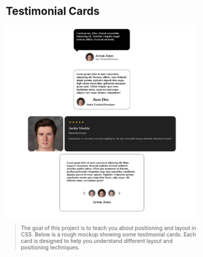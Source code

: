 # Testimonial Cards

![Testimonial Cards Images](../Images/05-Testimonial-Cards.png)

> The goal of this project is to teach you about positioning and layout in CSS. Below is a rough mockup showing some testimonial cards. Each card is designed to help you understand different layout and positioning techniques.
